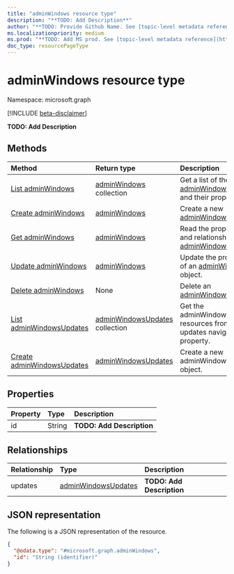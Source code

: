 ```yaml
---
title: "adminWindows resource type"
description: "**TODO: Add Description**"
author: "**TODO: Provide Github Name. See [topic-level metadata reference](https://aka.ms/msgo?pagePath=Document-APIs/Guidelines/Metadata)**"
ms.localizationpriority: medium
ms.prod: "**TODO: Add MS prod. See [topic-level metadata reference](https://aka.ms/msgo?pagePath=Document-APIs/Guidelines/Metadata)**"
doc_type: resourcePageType
---
```


# adminWindows resource type

Namespace: microsoft.graph

[!INCLUDE [beta-disclaimer](../../includes/beta-disclaimer.md)]

**TODO: Add Description**

## Methods
|Method|Return type|Description|
|:---|:---|:---|
|[List adminWindows](../api/admin-list-windows.md)|[adminWindows](../resources/adminwindows.md) collection|Get a list of the [adminWindows](../resources/adminwindows.md) objects and their properties.|
|[Create adminWindows](../api/admin-post-windows.md)|[adminWindows](../resources/adminwindows.md)|Create a new [adminWindows](../resources/adminwindows.md) object.|
|[Get adminWindows](../api/adminwindows-get.md)|[adminWindows](../resources/adminwindows.md)|Read the properties and relationships of an [adminWindows](../resources/adminwindows.md) object.|
|[Update adminWindows](../api/adminwindows-update.md)|[adminWindows](../resources/adminwindows.md)|Update the properties of an [adminWindows](../resources/adminwindows.md) object.|
|[Delete adminWindows](../api/admin-delete-windows.md)|None|Delete an [adminWindows](../resources/adminwindows.md) object.|
|[List adminWindowsUpdates](../api/adminwindows-list-updates.md)|[adminWindowsUpdates](../resources/adminwindowsupdates.md) collection|Get the adminWindowsUpdates resources from the updates navigation property.|
|[Create adminWindowsUpdates](../api/adminwindows-post-updates.md)|[adminWindowsUpdates](../resources/adminwindowsupdates.md)|Create a new adminWindowsUpdates object.|

## Properties
|Property|Type|Description|
|:---|:---|:---|
|id|String|**TODO: Add Description**|

## Relationships
|Relationship|Type|Description|
|:---|:---|:---|
|updates|[adminWindowsUpdates](../resources/adminwindowsupdates.md)|**TODO: Add Description**|

## JSON representation
The following is a JSON representation of the resource.
<!-- {
  "blockType": "resource",
  "keyProperty": "id",
  "@odata.type": "microsoft.graph.adminWindows",
  "openType": false
}
-->
``` json
{
  "@odata.type": "#microsoft.graph.adminWindows",
  "id": "String (identifier)"
}
```

